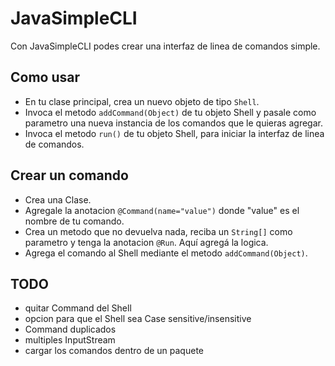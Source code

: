 # JavaSimpleCLI 
Con JavaSimpleCLI podes crear una interfaz de linea de comandos simple.

## Como usar
* En tu clase principal, crea un nuevo objeto de tipo <code>Shell</code>.
* Invoca el metodo <code>addCommand(Object)</code> de tu objeto Shell y pasale como parametro una nueva instancia de los comandos que le quieras agregar.
* Invoca el metodo <code>run()</code> de tu objeto Shell, para iniciar la interfaz de linea de comandos.

## Crear un comando
* Crea una Clase.
* Agregale la anotacion <code>@Command(name="value")</code> donde "value" es el nombre de tu comando.
* Crea un metodo que no devuelva nada, reciba un <code>String[]</code> como parametro y tenga la anotacion <code>@Run</code>. 
Aquí agregá la logica.
* Agrega el comando al Shell mediante el metodo <code>addCommand(Object)</code>.

## TODO
* quitar Command del Shell
* opcion para que el Shell sea Case sensitive/insensitive
* Command duplicados
* multiples InputStream
* cargar los comandos dentro de un paquete
